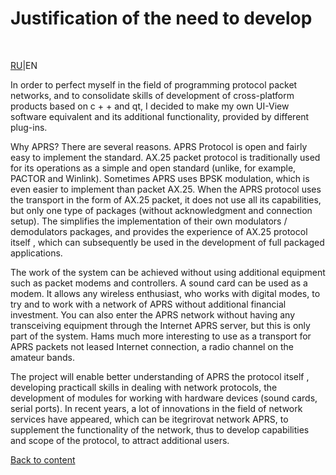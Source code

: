 # Justification of the need to develop #
<br />


[RU](http://code.google.com/p/qaprs/wiki/need_ru)|EN

In order to perfect myself in the field of programming protocol packet networks, and to consolidate skills of development of cross-platform products based on c + + and qt, I decided to make my own UI-View software equivalent and its additional functionality, provided by different plug-ins.

Why APRS? There are several reasons. APRS Protocol  is open and fairly easy to implement the standard. AX.25 packet protocol is traditionally used for its operations  as a simple and open standard (unlike, for example, PACTOR and Winlink). Sometimes APRS uses BPSK modulation, which is even easier to implement than packet AX.25. When the APRS protocol uses the transport in the form of AX.25 packet, it does not use all its capabilities, but only one type of packages (without acknowledgment and connection setup). The simplifies the implementation of their own modulators / demodulators packages, and provides the experience of AX.25  protocol itself , which can subsequently be used in the development of full packaged applications.

The work of the system can be achieved without using additional equipment such as packet modems and controllers. A sound card can be used as a modem. It allows any wireless enthusiast, who works with digital modes, to try and to work with a network of APRS without additional financial investment. You can also enter  the APRS network without having any transceiving equipment through the Internet APRS server, but this is only part of the system. Hams much more interesting to use as a transport for APRS packets not leased Internet connection, a radio channel on the amateur bands.

The project will enable better understanding of APRS the protocol itself , developing practicall skills in dealing with network protocols, the development of modules for working with hardware devices (sound cards, serial ports). In recent years, a lot of innovations in the field of network services have appeared, which can be itegrirovat network APRS, to supplement the functionality of the network, thus to develop capabilities and scope of the protocol, to attract additional users.

[Back to content](http://code.google.com/p/qaprs/wiki/content_en)